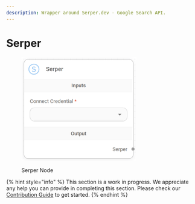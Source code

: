 ```yaml
---
description: Wrapper around Serper.dev - Google Search API.
---
```


# Serper

<figure><img src="../../../.gitbook/assets/image (11).png" alt="" width="305"><figcaption><p>Serper Node</p></figcaption></figure>

{% hint style="info" %}
This section is a work in progress. We appreciate any help you can provide in completing this section. Please check our [Contribution Guide](https://toi500.gitbook.io/flowise-docs/\~/changes/8jXR0fgKTRRTOfbueBkZ/contributing) to get started.
{% endhint %}
